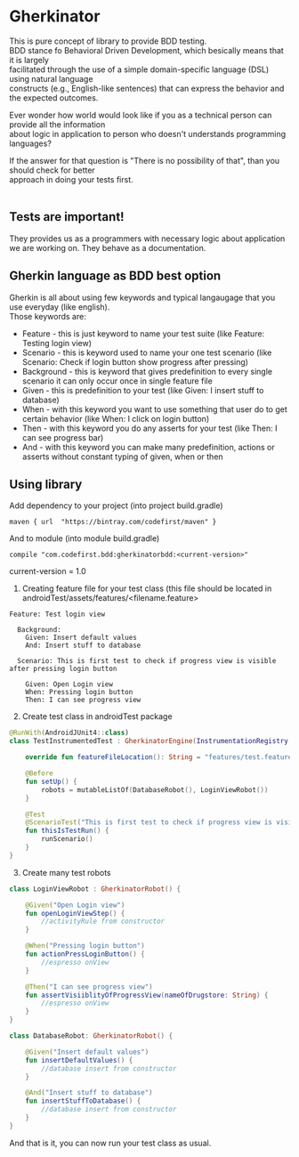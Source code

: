 # Gherkinator

This is pure concept of library to provide BDD testing. </br>
BDD stance fo Behavioral Driven Development, which besically means that it is largely </br>
facilitated through the use of a simple domain-specific language (DSL) using natural language </br> 
constructs (e.g., English-like sentences) that can express the behavior and the expected outcomes. </br> 

Ever wonder how world would look like if you as a technical person can provide all the information </br> 
about logic in application to person who doesn't understands programming languages? </br> 

If the answer for that question is "There is no possibility of that", than you should check for better </br> 
approach in doing your tests first. </br> 
</br> 
## Tests are important! </br> 

They provides us as a programmers with necessary logic about application we are working on. They behave as a documentation. </br>

## Gherkin language as BDD best option </br>

Gherkin is all about using few keywords and typical langaugage that you use everyday (like english). </br>
Those keywords are: </br>
* Feature - this is just keyword to name your test suite (like Feature: Testing login view)</br>
* Scenario - this is keyword used to name your one test scenario (like Scenario: Check if login button show progress after pressing)</br>
* Background - this is keyword that gives predefinition to every single scenario it can only occur once in single feature file</br>
* Given - this is predefinition to your test (like Given: I insert stuff to database) </br>
* When - with this keyword you want to use something that user do to get certain behavior (like When: I click on login button)</br>
* Then - with this keyword you do any asserts for your test (like Then: I can see progress bar) </br>
* And - with this keyword you can make many predefinition, actions or asserts without constant typing of given, when or then </br>

## Using library </br>

Add dependency to your project (into project build.gradle)

```
maven { url  "https://bintray.com/codefirst/maven" }
```

And to module (into module build.gradle)
```
compile "com.codefirst.bdd:gherkinatorbdd:<current-version>"
```
current-version = 1.0

1. Creating feature file for your test class (this file should be located in androidTest/assets/features/<filename.feature></br>

```Gherkin
Feature: Test login view

  Background:
    Given: Insert default values
    And: Insert stuff to database

  Scenario: This is first test to check if progress view is visible after pressing login button

    Given: Open Login view
    When: Pressing login button
    Then: I can see progress view
```

2. Create test class in androidTest package

```Kotlin
@RunWith(AndroidJUnit4::class)
class TestInstrumentedTest : GherkinatorEngine(InstrumentationRegistry.getTargetContext()) {

    override fun featureFileLocation(): String = "features/test.feature"

    @Before
    fun setUp() {
        robots = mutableListOf(DatabaseRobot(), LoginViewRobot())
    }

    @Test
    @ScenarioTest("This is first test to check if progress view is visible after pressing login button")
    fun thisIsTestRun() {
        runScenario()
    }
}
```

3. Create many test robots 

```Kotlin
class LoginViewRobot : GherkinatorRobot() {

    @Given("Open Login view")
    fun openLoginViewStep() {
        //activityRule from constructor
    }

    @When("Pressing login button")
    fun actionPressLoginButton() {
        //espresso onView
    }

    @Then("I can see progress view")
    fun assertVisiiblityOfProgressView(nameOfDrugstore: String) {
        //espresso onView
    }
}
```

```Kotlin
class DatabaseRobot: GherkinatorRobot() {

    @Given("Insert default values")
    fun insertDefaultValues() {
        //database insert from constructor
    }

    @And("Insert stuff to database")
    fun insertStuffToDatabase() {
        //database insert from constructor
    }
}
```

And that is it, you can now run your test class as usual.
